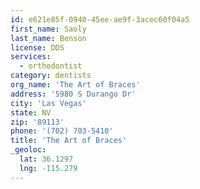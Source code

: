 ```yaml
---
id: e621e85f-0940-45ee-ae9f-3acec60f04a5
first_name: Saoly
last_name: Benson
license: DDS
services:
  - orthodontist
category: dentists
org_name: 'The Art of Braces'
address: '5980 S Durango Dr'
city: 'Las Vegas'
state: NV
zip: '89113'
phone: '(702) 703-5410'
title: 'The Art of Braces'
_geoloc:
  lat: 36.1297
  lng: -115.279
---
```


